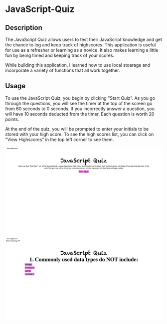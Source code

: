 # JavaScript-Quiz

## Description

The JavaScript Quiz allows users to test their JavaScript knowledge and get the chance to log and keep track of highscores. This application is useful for use as a refresher or learning as a novice. It also makes learning a little fun by being timed and keeping track of your scores.

While building this application, I learned how to use local stoarage and incorporate a variety of functions that all work together.

## Usage

To use the JavaScript Quiz, you begin by clicking "Start Quiz". As you go through the questions, you will see the timer at the top of the screen go from 60 seconds to 0 seconds. If you incorrectly answer a question, you will have 10 seconds deducted from the timer. Each question is worth 20 points.

At the end of the quiz, you will be prompted to enter your initials to be stored with your high score. To see the high scores list, you can click on "View Highscores" in the top left corner to see them.

![Start page with instructions](assets/images/start%20page.png)
![Viewing quiz question ans answer choices](assets/images/quiz.png)
